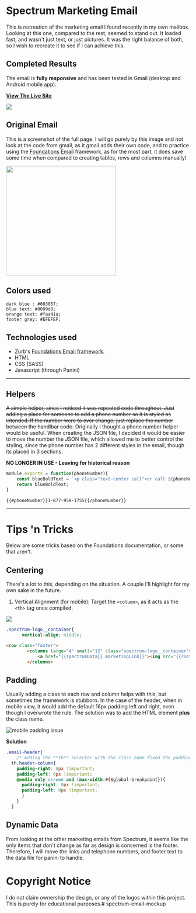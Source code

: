 # Spectrum Marketing Email
This is recreation of the marketing email I found recently in my own mailbox. Looking at this one, compared to the rest, seemed to stand out. It loaded fast, and wasn't just text, or just pictures. It was the right balance of both, so I wish to recreate it to see if I can achieve this. 

## Completed Results
The email is **fully responsive** and has been tested in Gmail (desktop and Android mobile app).

**[View The Live Site](http://spectrum-mockup.s3-website-us-east-1.amazonaws.com/)**

<a href="http://spectrum-mockup.s3-website-us-east-1.amazonaws.com/"><img src="./screenshots/completed-desktop.png"></a>


## Original Email 
This is a screenshot of the full page. I will go purely by this image and not look at the code from gmail, as it gmail adds their own code, and to practice using the [Foundations Email](https://github.com/foundation/foundation-emails) framework, as for the most part, it does save some time when compared to creating tables, rows and columns manually!.

<img src='./src/assets/img/screencapture-mail-google-mail-u-0-2021-08-23-15_46_23.png' style="width:300px;">


## Colors used
```
dark blue : #003057;
blue text: #0099d8;
orange text: #faa41a;
footer grey: #EFEFEF;

```

## Technologies used
* Zurb's [Foundations Email framework](https://github.com/foundation/foundation-emails).
* HTML
* CSS (SASS)
* Javascript (through Panini)
---
## Helpers
~~A simple helper, since I noticed it was repeated code throughout. Just adding a place for someone to add a phone number so it is styled as intended. If the number were to ever change, just replace the number between the handlbar code.~~
Originally I thought a phone number helper would be useful. When creating the JSON file, I decided it would be easier to move the number the JSON file, which allowed me to better control the styling, since the phone number has 2 different styles in the email, though its placed in 3 sections.

**NO LONGER IN USE - Leaving for historical reason**
```js
module.exports = function(phoneNumber){
    const blueBoldText = `<p class="text-center call">or call ${phoneNumber.fn(this)}</p>`;
    return blueBoldText;
}
```
```html
{{#phoneNumber}}1-877-959-1755{{/phoneNumber}}
```
---
# Tips 'n Tricks
Below are some tricks based on the Foundations documentation, or some that aren't.
## Centering
There's a lot to this, depending on the situation. A couple I'll highlight for my own sake in the future.
1. Vertical Alignment (for mobile): Target the `<column>`, as it acts as the `<th>` tag once compiled. 

<img src="./screenshots/vertical-alignment02.png">

```css
.spectrum-logo__container{
      vertical-align: middle;
```
```html
<row class="footer">
        <columns large="4" small="12" class="spectrum-logo__container">
            <a href="{{spectrumData}}.marketingLink}}"><img src="{{root}}assets/img/spectrum-grey.png" alt="Spectrum"></a>
        </columns>
```

## Padding
Usually adding a class to each row and column helps with this, but sometimes the framework is stubborn. In the case of the header, when in mobile view, it would add the default 16px padding left and right, even though I overwrote the rule. The solution was to add the HTML element **plus** the class name.

![mobile padding issue](screenshots/mobile-padding-issue.png)

**Solution**
```css
.email-header{
    /* Adding the **th** selector with the class name fixed the padding issue */
  th.header-column{
    padding-right: 0px !important;
    padding-left: 0px !important;
    @media only screen and (max-width:#{$global-breakpoint}){
      padding-right: 0px !important;
      padding-left: 0px !important;
      }
    }
  }

```


## Dynamic Data
From looking at the other marketing emails from Spectrum, it seems like the only items that don't change as far as design is concerned is the footer. Therefore, I will move the links and telephone numbers, and footer text to the data file for panini to handle.


# Copyright Notice
I do not claim ownership the design, or any of the logos within this project. This is purely for educational purposes.# spectrum-email-mockup
